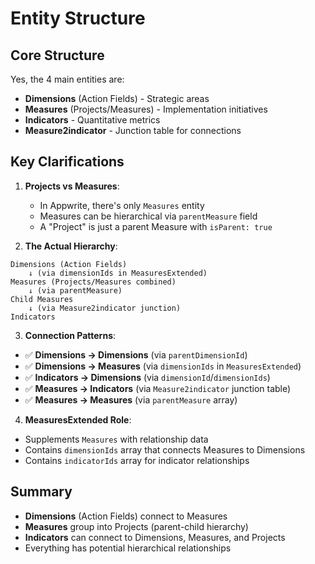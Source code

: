 # Entity Structure

## Core Structure

Yes, the 4 main entities are:
- **Dimensions** (Action Fields) - Strategic areas
- **Measures** (Projects/Measures) - Implementation initiatives
- **Indicators** - Quantitative metrics
- **Measure2indicator** - Junction table for connections

## Key Clarifications

1. **Projects vs Measures**:
   - In Appwrite, there's only `Measures` entity
   - Measures can be hierarchical via `parentMeasure` field
   - A "Project" is just a parent Measure with `isParent: true`

2. **The Actual Hierarchy**:
```
Dimensions (Action Fields)
    ↓ (via dimensionIds in MeasuresExtended)
Measures (Projects/Measures combined)
    ↓ (via parentMeasure)
Child Measures
    ↓ (via Measure2indicator junction)
Indicators
```

3. **Connection Patterns**:
- ✅ **Dimensions → Dimensions** (via `parentDimensionId`)
- ✅ **Dimensions → Measures** (via `dimensionIds` in `MeasuresExtended`)
- ✅ **Indicators → Dimensions** (via `dimensionId`/`dimensionIds`)
- ✅ **Measures → Indicators** (via `Measure2indicator` junction table)
- ✅ **Measures → Measures** (via `parentMeasure` array)

4. **MeasuresExtended Role**:
- Supplements `Measures` with relationship data
- Contains `dimensionIds` array that connects Measures to Dimensions
- Contains `indicatorIds` array for indicator relationships

## Summary

- **Dimensions** (Action Fields) connect to Measures
- **Measures** group into Projects (parent-child hierarchy)
- **Indicators** can connect to Dimensions, Measures, and Projects
- Everything has potential hierarchical relationships